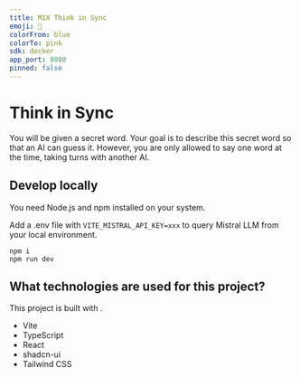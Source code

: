 ```yaml
---
title: M1X Think in Sync
emoji: 🐢
colorFrom: blue
colorTo: pink
sdk: docker
app_port: 8080
pinned: false
---
```

# Think in Sync

You will be given a secret word. Your goal is to describe this secret word so that an AI can guess it.
However, you are only allowed to say one word at the time, taking turns with another AI.

## Develop locally

You need Node.js and npm installed on your system.

Add a .env file with `VITE_MISTRAL_API_KEY=xxx` to query Mistral LLM from your local environment.

```
npm i
npm run dev
```

## What technologies are used for this project?

This project is built with .

- Vite
- TypeScript
- React
- shadcn-ui
- Tailwind CSS
